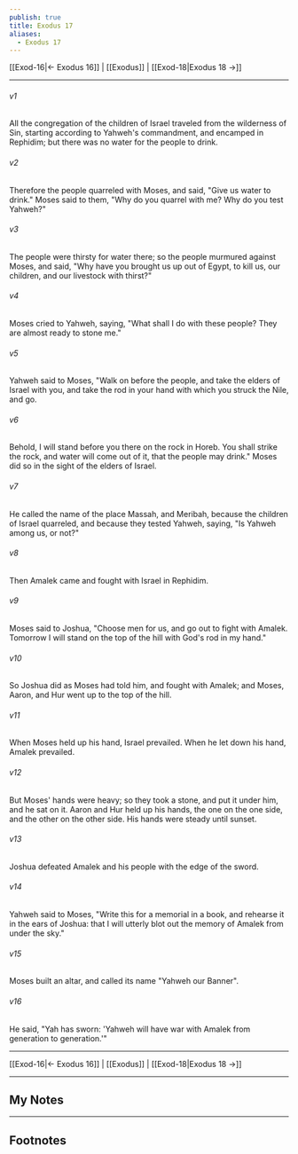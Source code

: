 ```yaml
---
publish: true
title: Exodus 17
aliases:
  - Exodus 17
---
```


[[Exod-16|← Exodus 16]] | [[Exodus]] | [[Exod-18|Exodus 18 →]]
***



###### v1 
All the congregation of the children of Israel traveled from the wilderness of Sin, starting according to Yahweh's commandment, and encamped in Rephidim; but there was no water for the people to drink. 

###### v2 
Therefore the people quarreled with Moses, and said, "Give us water to drink." Moses said to them, "Why do you quarrel with me? Why do you test Yahweh?" 

###### v3 
The people were thirsty for water there; so the people murmured against Moses, and said, "Why have you brought us up out of Egypt, to kill us, our children, and our livestock with thirst?" 

###### v4 
Moses cried to Yahweh, saying, "What shall I do with these people? They are almost ready to stone me." 

###### v5 
Yahweh said to Moses, "Walk on before the people, and take the elders of Israel with you, and take the rod in your hand with which you struck the Nile, and go. 

###### v6 
Behold, I will stand before you there on the rock in Horeb. You shall strike the rock, and water will come out of it, that the people may drink." Moses did so in the sight of the elders of Israel. 

###### v7 
He called the name of the place Massah, and Meribah, because the children of Israel quarreled, and because they tested Yahweh, saying, "Is Yahweh among us, or not?" 

###### v8 
Then Amalek came and fought with Israel in Rephidim. 

###### v9 
Moses said to Joshua, "Choose men for us, and go out to fight with Amalek. Tomorrow I will stand on the top of the hill with God's rod in my hand." 

###### v10 
So Joshua did as Moses had told him, and fought with Amalek; and Moses, Aaron, and Hur went up to the top of the hill. 

###### v11 
When Moses held up his hand, Israel prevailed. When he let down his hand, Amalek prevailed. 

###### v12 
But Moses' hands were heavy; so they took a stone, and put it under him, and he sat on it. Aaron and Hur held up his hands, the one on the one side, and the other on the other side. His hands were steady until sunset. 

###### v13 
Joshua defeated Amalek and his people with the edge of the sword. 

###### v14 
Yahweh said to Moses, "Write this for a memorial in a book, and rehearse it in the ears of Joshua: that I will utterly blot out the memory of Amalek from under the sky." 

###### v15 
Moses built an altar, and called its name "Yahweh our Banner". 

###### v16 
He said, "Yah has sworn: 'Yahweh will have war with Amalek from generation to generation.'"

***
[[Exod-16|← Exodus 16]] | [[Exodus]] | [[Exod-18|Exodus 18 →]]

---
## My Notes

---
## Footnotes